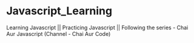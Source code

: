 # Javascript_Learning
Learning Javascript || Practicing Javascript || Following the series - Chai Aur Javascript (Channel - Chai Aur Code)
